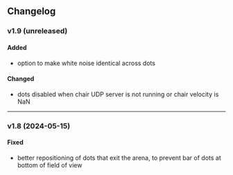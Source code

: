 ## Changelog

### v1.9 (unreleased)
#### Added
- option to make white noise identical across dots
#### Changed
- dots disabled when chair UDP server is not running or chair velocity is NaN

---

### v1.8 (2024-05-15)
#### Fixed
- better repositioning of dots that exit the arena, to prevent bar of dots at bottom of field of view



